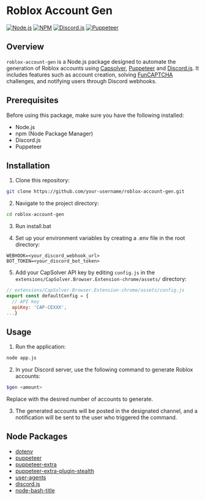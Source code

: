 # Roblox Account Gen

[![Node.js](https://img.shields.io/badge/v21.1.0-43853D?style=flat&logo=node.js&logoColor=white&label=Node.js&message=Node.js)](https://nodejs.org/)
[![NPM](https://img.shields.io/badge/v10.2.0-CB3837?style=flat&logo=npm&logoColor=white&label=NPM&message=NPM)](https://www.npmjs.com/)
[![Discord.js](https://img.shields.io/badge/v14.14.1-5865F2?style=flat&logo=discord&logoColor=white&label=Discord.js&message=Discord.js)](https://discord.js.org/)
[![Puppeteer](https://img.shields.io/badge/v22.1.0-40B5A4?style=flat&logo=puppeteer&logoColor=white&label=Puppeteer&message=Puppeteer)](https://pptr.dev/)


## Overview
`roblox-account-gen` is a Node.js package designed to automate the generation of Roblox accounts using [Capsolver](https://www.capsolver.com/), [Puppeteer](https://pptr.dev/) and [Discord.js](https://discord.js.org/). It includes features such as account creation, solving [FunCAPTCHA](https://www.arkoselabs.com/) challenges, and notifying users through Discord webhooks.

## Prerequisites
Before using this package, make sure you have the following installed:

- Node.js
- npm (Node Package Manager)
- Discord.js
- Puppeteer

## Installation
1. Clone this repository:

```bash
git clone https://github.com/your-username/roblox-account-gen.git
```

2. Navigate to the project directory:
```bash
cd roblox-account-gen
```

3. Run install.bat

4. Set up your environment variables by creating a .env file in the root directory:
```env
WEBHOOK=<your_discord_webhook_url>
BOT_TOKEN=<your_discord_bot_token>
```

5. Add your CapSolver API key by editing `config.js` in the `extensions/CapSolver.Browser.Extension-chrome/assets/` directory:
```js
// extensions/CapSolver.Browser.Extension-chrome/assets/config.js
export const defaultConfig = {
  // API key
  apiKey: 'CAP-CEXXX',
...}
```

## Usage
1. Run the application:
```bash
node app.js
```

2. In your Discord server, use the following command to generate Roblox accounts:
```bash
$gen <amount>
```
Replace <amount> with the desired number of accounts to generate.

3. The generated accounts will be posted in the designated channel, and a notification will be sent to the user who triggered the command.

## Node Packages
- [dotenv](https://www.npmjs.com/package/dotenv)
- [puppeteer](https://www.npmjs.com/package/puppeteer)
- [puppeteer-extra](https://www.npmjs.com/package/puppeteer-extra)
- [puppeteer-extra-plugin-stealth](https://www.npmjs.com/package/puppeteer-extra-plugin-stealth)
- [user-agents](https://www.npmjs.com/package/user-agents)
- [discord.js](https://www.npmjs.com/package/discord.js)
- [node-bash-title](https://www.npmjs.com/package/node-bash-title)
